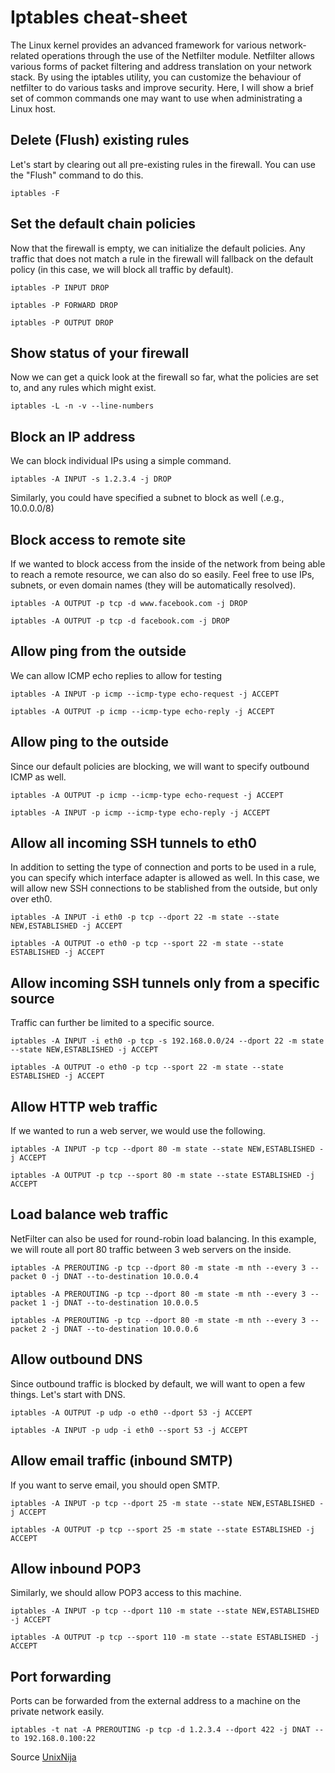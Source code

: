 # Iptables cheat-sheet


The Linux kernel provides an advanced framework for various network-related operations through the use of the Netfilter module. Netfilter allows various forms of packet filtering and address translation on your network stack. By using the iptables utility, you can customize the behaviour of netfilter to do various tasks and improve security. Here, I will show a brief set of common commands one may want to use when administrating a Linux host.

## Delete (Flush) existing rules
Let's start by clearing out all pre-existing rules in the firewall. You can use the "Flush" command to do this.

`iptables -F`

## Set the default chain policies
Now that the firewall is empty, we can initialize the default policies. Any traffic that does not match a rule in the firewall will fallback on the default policy (in this case, we will block all traffic by default).

`iptables -P INPUT DROP`

`iptables -P FORWARD DROP`

`iptables -P OUTPUT DROP`

## Show status of your firewall
Now we can get a quick look at the firewall so far, what the policies are set to, and any rules which might exist.

`iptables -L -n -v --line-numbers`

## Block an IP address
We can block individual IPs using a simple command.

`iptables -A INPUT -s 1.2.3.4 -j DROP`

Similarly, you could have specified a subnet to block as well (.e.g., 10.0.0.0/8)

## Block access to remote site
If we wanted to block access from the inside of the network from being able to reach a remote resource, we can also do so easily. Feel free to use IPs, subnets, or even domain names (they will be automatically resolved).

`iptables -A OUTPUT -p tcp -d www.facebook.com -j DROP`

`iptables -A OUTPUT -p tcp -d facebook.com -j DROP`

## Allow ping from the outside
We can allow ICMP echo replies to allow for testing

`iptables -A INPUT -p icmp --icmp-type echo-request -j ACCEPT`

`iptables -A OUTPUT -p icmp --icmp-type echo-reply -j ACCEPT`

## Allow ping to the outside
Since our default policies are blocking, we will want to specify outbound ICMP as well.

`iptables -A OUTPUT -p icmp --icmp-type echo-request -j ACCEPT`

`iptables -A INPUT -p icmp --icmp-type echo-reply -j ACCEPT`

## Allow all incoming SSH tunnels to eth0
In addition to setting the type of connection and ports to be used in a rule, you can specify which interface adapter is allowed as well. In this case, we will allow new SSH connections to be stablished from the outside, but only over eth0.

`iptables -A INPUT -i eth0 -p tcp --dport 22 -m state --state NEW,ESTABLISHED -j ACCEPT`

`iptables -A OUTPUT -o eth0 -p tcp --sport 22 -m state --state ESTABLISHED -j ACCEPT`

## Allow incoming SSH tunnels only from a specific source
Traffic can further be limited to a specific source.

`iptables -A INPUT -i eth0 -p tcp -s 192.168.0.0/24 --dport 22 -m state --state NEW,ESTABLISHED -j ACCEPT`

`iptables -A OUTPUT -o eth0 -p tcp --sport 22 -m state --state ESTABLISHED -j ACCEPT`

## Allow HTTP web traffic
If we wanted to run a web server, we would use the following.

`iptables -A INPUT -p tcp --dport 80 -m state --state NEW,ESTABLISHED -j ACCEPT`

`iptables -A OUTPUT -p tcp --sport 80 -m state --state ESTABLISHED -j ACCEPT`

## Load balance web traffic
NetFilter can also be used for round-robin load balancing. In this example, we will route all port 80 traffic between 3 web servers on the inside.

`iptables -A PREROUTING -p tcp --dport 80 -m state -m nth --every 3 --packet 0 -j DNAT --to-destination 10.0.0.4`

`iptables -A PREROUTING -p tcp --dport 80 -m state -m nth --every 3 --packet 1 -j DNAT --to-destination 10.0.0.5`

`iptables -A PREROUTING -p tcp --dport 80 -m state -m nth --every 3 --packet 2 -j DNAT --to-destination 10.0.0.6`

## Allow outbound DNS
Since outbound traffic is blocked by default, we will want to open a few things. Let's start with DNS.

`iptables -A OUTPUT -p udp -o eth0 --dport 53 -j ACCEPT`

`iptables -A INPUT -p udp -i eth0 --sport 53 -j ACCEPT`

## Allow email traffic (inbound SMTP)
If you want to serve email, you should open SMTP.

`iptables -A INPUT -p tcp --dport 25 -m state --state NEW,ESTABLISHED -j ACCEPT`

`iptables -A OUTPUT -p tcp --sport 25 -m state --state ESTABLISHED -j ACCEPT`

## Allow inbound POP3
Similarly, we should allow POP3 access to this machine.

`iptables -A INPUT -p tcp --dport 110 -m state --state NEW,ESTABLISHED -j ACCEPT`

`iptables -A OUTPUT -p tcp --sport 110 -m state --state ESTABLISHED -j ACCEPT`

## Port forwarding
Ports can be forwarded from the external address to a machine on the private network easily.

`iptables -t nat -A PREROUTING -p tcp -d 1.2.3.4 --dport 422 -j DNAT --to 192.168.0.100:22`


Source [UnixNija](https://www.unix-ninja.com/p/An_iptables_cheat-sheet)
